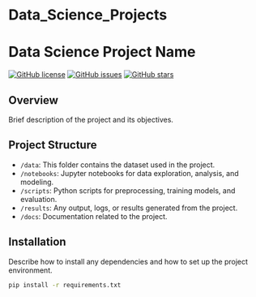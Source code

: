 # Data_Science_Projects

# Data Science Project Name

[![GitHub license](https://img.shields.io/github/license/yourusername/Data-Science-Project)](https://github.com/yourusername/Data-Science-Project/blob/master/LICENSE)
[![GitHub issues](https://img.shields.io/github/issues/yourusername/Data-Science-Project)](https://github.com/yourusername/Data-Science-Project/issues)
[![GitHub stars](https://img.shields.io/github/stars/yourusername/Data-Science-Project)](https://github.com/yourusername/Data-Science-Project/stargazers)

## Overview

Brief description of the project and its objectives.

## Project Structure

- `/data`: This folder contains the dataset used in the project.
- `/notebooks`: Jupyter notebooks for data exploration, analysis, and modeling.
- `/scripts`: Python scripts for preprocessing, training models, and evaluation.
- `/results`: Any output, logs, or results generated from the project.
- `/docs`: Documentation related to the project.

## Installation

Describe how to install any dependencies and how to set up the project environment.

```bash
pip install -r requirements.txt

